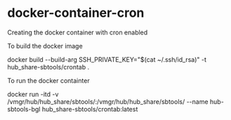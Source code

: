 # docker-container-cron
Creating the docker container with cron enabled

To build the docker image 

docker build --build-arg SSH_PRIVATE_KEY="$(cat ~/.ssh/id_rsa)" -t hub_share-sbtools/crontab .

To run the docker containter

docker run -itd -v /vmgr/hub/hub_share/sbtools/:/vmgr/hub/hub_share/sbtools/ --name hub-sbtools-bgl hub_share-sbtools/crontab:latest
